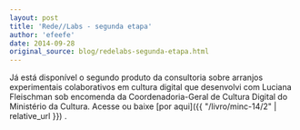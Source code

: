 ```yaml
---
layout: post
title: 'Rede//Labs - segunda etapa'
author: 'efeefe'
date: 2014-09-28
original_source: blog/redelabs-segunda-etapa.html
---
```


Já está disponível o segundo produto da consultoria sobre arranjos experimentais colaborativos em cultura digital que desenvolvi com Luciana Fleischman sob encomenda da Coordenadoria-Geral de Cultura Digital do Ministério da Cultura. Acesse ou baixe [por aqui]({{ "/livro/minc-14/2" \| relative_url }}) .
